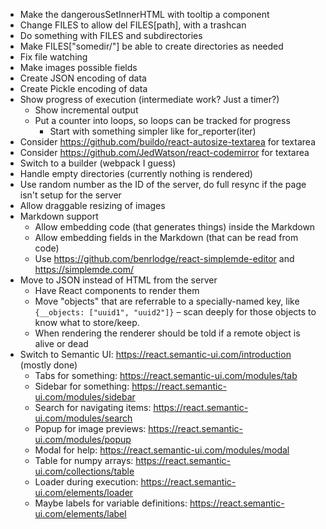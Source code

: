 * Make the dangerousSetInnerHTML with tooltip a component
* Change FILES to allow del FILES[path], with a trashcan
* Do something with FILES and subdirectories
* Make FILES["somedir/"] be able to create directories as needed
* Fix file watching
* Make images possible fields
* Create JSON encoding of data
* Create Pickle encoding of data
* Show progress of execution (intermediate work? Just a timer?)
  * Show incremental output
  * Put a counter into loops, so loops can be tracked for progress
    * Start with something simpler like for_reporter(iter)
* Consider https://github.com/buildo/react-autosize-textarea for textarea
* Consider https://github.com/JedWatson/react-codemirror for textarea
* Switch to a builder (webpack I guess)
* Handle empty directories (currently nothing is rendered)
* Use random number as the ID of the server, do full resync if the page isn't setup for the server
* Allow draggable resizing of images
* Markdown support
  * Allow embedding code (that generates things) inside the Markdown
  * Allow embedding fields in the Markdown (that can be read from code)
  * Use https://github.com/benrlodge/react-simplemde-editor and https://simplemde.com/
* Move to JSON instead of HTML from the server
  * Have React components to render them
  * Move "objects" that are referrable to a specially-named key, like `{__objects: ["uuid1", "uuid2"]}` – scan deeply for those objects to know what to store/keep.
  * When rendering the renderer should be told if a remote object is alive or dead
* Switch to Semantic UI: https://react.semantic-ui.com/introduction (mostly done)
  * Tabs for something: https://react.semantic-ui.com/modules/tab
  * Sidebar for something: https://react.semantic-ui.com/modules/sidebar
  * Search for navigating items: https://react.semantic-ui.com/modules/search
  * Popup for image previews: https://react.semantic-ui.com/modules/popup
  * Modal for help: https://react.semantic-ui.com/modules/modal
  * Table for numpy arrays: https://react.semantic-ui.com/collections/table
  * Loader during execution: https://react.semantic-ui.com/elements/loader
  * Maybe labels for variable definitions: https://react.semantic-ui.com/elements/label

